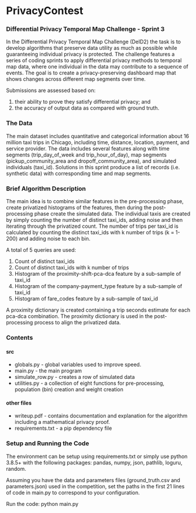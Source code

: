 # PrivacyContest
### Differential Privacy Temporal Map Challenge - Sprint 3

In the Differential Privacy Temporal Map Challenge (DeID2) the task is to develop algorithms that preserve data utility as much as possible while guaranteeing individual privacy is protected. The challenge features a series of coding sprints to apply differential privacy methods to temporal map data, where one individual in the data may contribute to a sequence of events. The goal is to create a privacy-preserving dashboard map that shows changes across different map segments over time.

Submissions are assessed based on:

1.  their ability to prove they satisfy differential privacy; and
2.  the accuracy of output data as compared with ground truth.

###  The Data

The main dataset includes quantitative and categorical information about 16 million taxi trips in Chicago, including time, distance, location, payment, and service provider. The data includes several features along with time segments (trip_day_of_week and trip_hour_of_day), map segments (pickup_community_area and dropoff_community_area), and simulated individuals (taxi_id). Solutions in this sprint produce a list of records (i.e. synthetic data) with corresponding time and map segments.

### Brief Algorithm Description

The main idea is to combine similar features in the pre-processing phase, create privatized histograms of the features, then during the post-processing phase create the simulated data. The individual taxis are created by simply counting the number of distinct taxi_ids, adding noise and then iterating through the privatized count. The number of trips per taxi_id is calculated by counting the distinct taxi_ids with k number of trips (k = 1-200) and adding noise to each bin.

A total of 5 queries are used:

1) Count of distinct taxi_ids
2) Count of distinct taxi_ids with k number of trips
3) Histogram of the proximity-shift-pca-dca feature by a sub-sample of taxi_id
4) Histogram of the company-payment_type feature by a sub-sample of taxi_id
5) Histogram of fare_codes feature by a sub-sample of taxi_id


A proximity dictionary is created containing a trip seconds estimate for each pca-dca combination. The proximity dictionary is used in the post-processing process to align the privatized data.

### Contents

#### src

- globals.py - global variables used to improve speed.
- main.py - the main program
- simulate_row.py - creates a row of simulated data
- utilities.py - a collection of eight functions for pre-processing, population (bin) creation and weight creation

#### other files

- writeup.pdf - contains documentation and explanation for the algorithm including a mathematical privacy proof.
- requirements.txt - a pip dependency file

### Setup and Running the Code

The environment can be setup using requirements.txt or simply use python 3.8.5+ with the following packages:
pandas, numpy, json, pathlib, loguru, random.

Assuming you have the data and parameters files (ground_truth.csv and parameters.json) used in the competition, set the paths in the first 21 lines of code in main.py to correspond to your configuration.

Run the code: python main.py
